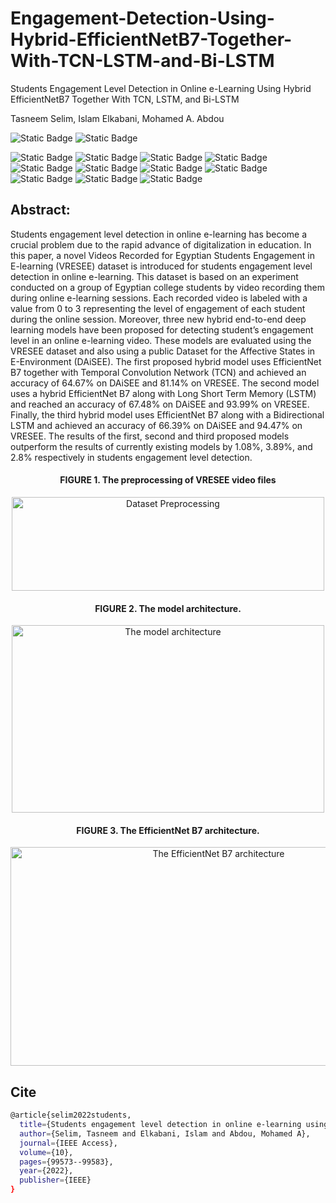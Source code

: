 # Engagement-Detection-Using-Hybrid-EfficientNetB7-Together-With-TCN-LSTM-and-Bi-LSTM

Students Engagement Level Detection in Online e-Learning Using Hybrid EfficientNetB7 Together With TCN, LSTM, and Bi-LSTM

Tasneem Selim, Islam Elkabani, Mohamed A. Abdou

![Static Badge](https://img.shields.io/badge/Paper-Link-yellowgreen?link=https%3A%2F%2Fieeexplore.ieee.org%2Fabstract%2Fdocument%2F9893134)
![Static Badge](https://img.shields.io/badge/Dataset-DAISEE-blueviolet?link=https://people.iith.ac.in/vineethnb/resources/daisee/index.html)

![Static Badge](https://img.shields.io/badge/Python-3.8-blue?link=https://www.python.org/downloads/)
![Static Badge](https://img.shields.io/badge/TensorFlow-2-orange?link=https://www.tensorflow.org/install)
![Static Badge](https://img.shields.io/badge/matplotlib-3.9-babyblue?link=https://pypi.org/project/matplotlib/)
![Static Badge](https://img.shields.io/badge/CV2-white?link=https://pypi.org/project/opencv-python/)
![Static Badge](https://img.shields.io/badge/numpy-blue?link=https://numpy.org/install/)
![Static Badge](https://img.shields.io/badge/Keras-2.9-red?link=https://pypi.org/project/keras-tcn/2.9.3/)
![Static Badge](https://img.shields.io/badge/Scikit--Video-brightgreen?link=https://www.scikit-video.org/stable/)
![Static Badge](https://img.shields.io/badge/Video-Augmentation-white?link=https://github.com/okankop/vidaug)
![Static Badge](https://img.shields.io/badge/sklearn-orange?link=https://pypi.org/project/scikit-learn/)
![Static Badge](https://img.shields.io/badge/Keras--tcn-2.9.3-purple?link=https://pypi.org/project/keras-tcn/2.9.3/)
![Static Badge](https://img.shields.io/badge/Tensorboard--colab-2.16-orange?link=https://pypi.org/project/tensorboard/)



## Abstract:
Students engagement level detection in online e-learning has become a crucial problem due to the rapid advance of digitalization in education. In this paper, a novel Videos Recorded for Egyptian Students Engagement in E-learning (VRESEE) dataset is introduced for students engagement level detection in online e-learning. This dataset is based on an experiment conducted on a group of Egyptian college students by video recording them during online e-learning sessions. Each recorded video is labeled with a value from 0 to 3 representing the level of engagement of each student during the online session. Moreover, three new hybrid end-to-end deep learning models have been proposed for detecting student’s engagement level in an online e-learning video. These models are evaluated using the VRESEE dataset and also using a public Dataset for the Affective States in E-Environment (DAiSEE). The first proposed hybrid model uses EfficientNet B7 together with Temporal Convolution Network (TCN) and achieved an accuracy of 64.67% on DAiSEE and 81.14% on VRESEE. The second model uses a hybrid EfficientNet B7 along with Long Short Term Memory (LSTM) and reached an accuracy of 67.48% on DAiSEE and 93.99% on VRESEE. Finally, the third hybrid model uses EfficientNet B7 along with a Bidirectional LSTM and achieved an accuracy of 66.39% on DAiSEE and 94.47% on VRESEE. The results of the first, second and third proposed models outperform the results of currently existing models by 1.08%, 3.89%, and 2.8% respectively in students engagement level detection.


<div align="center">

 
#### FIGURE 1. The preprocessing of VRESEE video files

<img src="https://github.com/TasneemMohammed/Engagement-Detection-Using-Hybrid-EfficientNetB7-Together-With-TCN-LSTM-and-Bi-LSTM/blob/main/Figures/DatasetPreprocessing.gif" alt="Dataset Preprocessing" width="500" height="150">



#### FIGURE 2. The model architecture.
 <img src="https://github.com/TasneemMohammed/Engagement-Detection-Using-Hybrid-EfficientNetB7-Together-With-TCN-LSTM-and-Bi-LSTM/blob/main/Figures/modelArchitecture.gif" alt="The model architecture" width="500" height="300">




#### FIGURE 3. The EfficientNet B7 architecture.

<img src="https://github.com/TasneemMohammed/Engagement-Detection-Using-Hybrid-EfficientNetB7-Together-With-TCN-LSTM-and-Bi-LSTM/blob/main/Figures/EfficientNetB7Arch.gif" alt="The EfficientNet B7 architecture" width="650" height="350">
</div>


## Cite
```sh
@article{selim2022students,
  title={Students engagement level detection in online e-learning using hybrid efficientnetb7 together with tcn, lstm, and bi-lstm},
  author={Selim, Tasneem and Elkabani, Islam and Abdou, Mohamed A},
  journal={IEEE Access},
  volume={10},
  pages={99573--99583},
  year={2022},
  publisher={IEEE}
}
```
